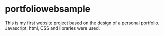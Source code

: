 # portfoliowebsample
This is my first website project based on the design of a personal portfolio. Javascript, html, CSS and libraries were used.
